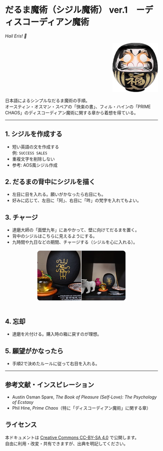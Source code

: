 # だるま魔術（シジル魔術） ver.1　ーディスコーディアン魔術

_Hail Eris! 🍏_

<div align="right">
<img src="daruma_black.jpg" width="150"><br>
</div>

日本語によるシンプルなだるま魔術の手順。  
オースティン・オスマン・スペアの「快楽の書」、フィル・ハインの「PRIME CHAOS」のディスコーディアン魔術に関する章から着想を得ている。  

---

## 1. シジルを作成する
- 短い英語の文を作成する  
  例: `SUCCESS SALES`
- 重複文字を削除しない  
- 参考: AOS風シジル作成  

## 2. だるまの背中にシジルを描く
- 左目に目を入れる。願いがかなったら右目にも。  
- 好みに応じて、左目に「阿」、右目に「吽」の梵字を入れてもよい。  

## 3. チャージ
- 達磨大師の「面壁九年」にあやかって、壁に向けてだるまを置く。  
- 背中のシジルはこちらに見えるようにする。  
- 九時間や九日などの期間、チャージする（シジルを心に入れる）。  

<div align="center">
<img src="daruma-sigil-ex01.png" width="300">
</div>
<br>

## 4. 忘却
- 達磨を片付ける。購入時の箱に戻すのが理想。  

## 5. 願望がかなったら
- 手順2で決めたルールに従って右目を入れる。  

---

## 参考文献・インスピレーション
- Austin Osman Spare, *The Book of Pleasure (Self-Love): The Psychology of Ecstasy*  
- Phil Hine, *Prime Chaos*（特に「ディスコーディアン魔術」に関する章）  

## ライセンス
本ドキュメントは [Creative Commons CC-BY-SA 4.0](https://creativecommons.org/licenses/by-sa/4.0/deed.ja) で公開します。  
自由に利用・改変・共有できますが、出典を明記してください。  

